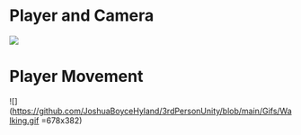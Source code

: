 
# Player and Camera

![](https://github.com/JoshuaBoyceHyland/3rdPersonUnity/blob/main/Gifs/Player.gif)


# Player Movement 

![](https://github.com/JoshuaBoyceHyland/3rdPersonUnity/blob/main/Gifs/Walking.gif =678x382)


